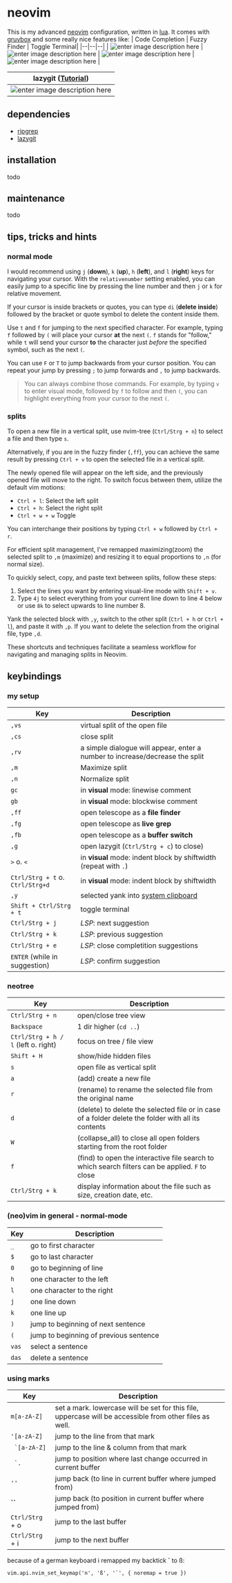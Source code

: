 # neovim

This is my advanced [neovim](https://neovim.io/) configuration, written in [lua](https://www.lua.org/). It comes with [gruvbox](https://github.com/morhetz/gruvbox) and some really nice features like:
| Code Completion | Fuzzy Finder | Toggle Terminal|
|--|--|--|
| ![enter image description here](https://i.imgur.com/CNV5BB5.png) | ![enter image description here](https://i.imgur.com/zDb5YFK.png) | ![enter image description here](https://i.imgur.com/9guCN8L.png) |![enter image description here](https://i.imgur.com/x8DZLsi.png) |

| lazygit ([Tutorial](https://dme86.github.io/2023/08/15/Lazygit-tutorial/)) |
|--|
|![enter image description here](https://i.imgur.com/PqPbvJC.png)  |



## dependencies

- [ripgrep](https://github.com/BurntSushi/ripgrep)
- [lazygit](https://github.com/jesseduffield/lazygit)

## installation
todo

## maintenance
todo


## tips, tricks and hints

### normal mode

I would recommend using `j` (**down**), `k` (**up**), `h` (**left**), and `l` (**right**) keys for navigating your cursor. With the `relativenumber` setting enabled, you can easily jump to a specific line by pressing the line number and then `j` or `k` for relative movement.

If your cursor is inside brackets or quotes, you can type `di` (**delete inside**) followed by the bracket or quote symbol to delete the content inside them.

Use `t` and `f` for jumping to the next specified character. For example, typing `f` followed by `(` will place your cursor **at** the next `(`.
`f` stands for "follow," while `t` will send your cursor **to** the character just *before* the specified symbol, such as the next `(`.

You can use `F` or `T` to jump backwards from your cursor position.
You can repeat your jump by pressing `;` to jump forwards and `,` to jump backwards.

> You can always combine those commands. For example, by typing `v` to
> enter visual mode, followed by `f` to follow and then `(`, you can
> highlight everything from your cursor to the next `(`.

### splits

To open a new file in a vertical split, use nvim-tree (`Ctrl/Strg + n`) to select a file and then type `s`.

Alternatively, if you are in the fuzzy finder (`,ff`), you can achieve the same result by pressing `Ctrl + v` to open the selected file in a vertical split.

The newly opened file will appear on the left side, and the previously opened file will move to the right. To switch focus between them, utilize the default vim motions:

-   `Ctrl + l`: Select the left split
-   `Ctrl + h`: Select the right split
-   `Ctrl + w + w` Toggle

You can interchange their positions by typing `Ctrl + w` followed by `Ctrl + r`.

For efficient split management, I've remapped maximizing(zoom) the selected split to `,m` (maximize) and resizing it to equal proportions to `,n` (for normal size).

To quickly select, copy, and paste text between splits, follow these steps:

1.  Select the lines you want by entering visual-line mode with `Shift + v`.
2.  Type `4j` to select everything from your current line down to line 4 below or use `8k` to select upwards to line number 8.

Yank the selected block with `,y`, switch to the other split (`Ctrl + h` or `Ctrl + l`), and paste it with `,p`. If you want to delete the selection from the original file, type `,d`.

These shortcuts and techniques facilitate a seamless workflow for navigating and managing splits in Neovim.


## keybindings

###  my setup

|Key  |Description  |
|--|--|
|`,vs`|virtual split of the open file|
|`,cs`|close split|
|`,rv`|a simple dialogue will appear, enter a number to increase/decrease the split|
|`,m`|Maximize split|
|`,n`|Normalize split|
|`gc`|in **visual** mode: linewise comment|
|`gb`|in **visual** mode: blockwise comment|
|`,ff`|open telescope as a **file finder**|
|`,fg`|open telescope as **live grep**|
|`,fb`|open telescope as a **buffer switch**|
|`,g`|open lazygit (`Ctrl/Strg + c`) to close)|
|`>` o. `<`|in **visual** mode: indent block by shiftwidth (repeat with `.`)|
|`Ctrl/Strg + t` o. `Ctrl/Strg+d`|in **visual** mode: indent block by shiftwidth|
|`,y`|selected yank into [system clipboard](https://archlinux.org/packages/extra/x86_64/xclip/)|
|`Shift + Ctrl/Strg + t`|toggle terminal|
|`Ctrl/Strg + j`|*LSP*: next suggestion||`Ctrl/Strg + j`|*LSP*: next suggestion|
|`Ctrl/Strg + k`|*LSP*: previous suggestion|
|`Ctrl/Strg + e`|*LSP*: close completition suggestions|
|`ENTER` (while in suggestion)|*LSP*: confirm suggestion|


### neotree

|Key  |Description  |
|--|--|
|`Ctrl/Strg + n` |open/close tree view |
|`Backspace` |1 dir higher (``cd ..``) |
|`Ctrl/Strg + h / l` (left o. right)|focus on tree / file view|
|`Shift + H`|show/hide hidden files|
|`s`|open file as vertical split|
|`a`|(add) create a new file|
|`r`|(rename) to rename the selected file from the original name|
|`d`|(delete) to delete the selected file or in case of a folder delete the folder with all its contents|
|`W`|(collapse_all) to close all open folders starting from the root folder|
|`f`|(find) to open the interactive file search to which search filters can be applied. `F` to close|
|`Ctrl/Strg + k`|display information about the file such as size, creation date, etc.|

### (neo)vim  in general - normal-mode

|Key  |Description  |
|--|--|
|`_`|go to first character|
|`$`|go to last character|
|`0`|go to beginning of line|
|`h`|one character to the left|
|`l`|one character to the right|
|`j`|one line down|
|`k`|one line up|
|`)`|jump to beginning of next sentence|
|`(`|jump to beginning of previous sentence|
|`vas`|select a sentence|
|`das`|delete a sentence|

### using marks

|Key  |Description  |
|--|--|
|`m[a-zA-Z]`|set a mark. lowercase will be set for this file, uppercase will be accessible from other files as well.|
|`'[a-zA-Z]`|jump to the line from that mark|
|`` `[a-zA-Z]``| jump to the line & column from that mark|
|`` `.``|jump to position where last change occurred in current buffer|
|`''`|jump back (to line in current buffer where jumped from)|
|**``**|jump back (to position in current buffer where jumped from)|
|`Ctrl/Strg` + o|jump to the last buffer|
|`Ctrl/Strg` + i|jump to the next buffer|

because of a german keyboard i remapped my backtick **`** to ß:

    vim.api.nvim_set_keymap('n', 'ß', '`', { noremap = true })

